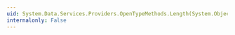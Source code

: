 ```yaml
---
uid: System.Data.Services.Providers.OpenTypeMethods.Length(System.Object)
internalonly: False
---
```

